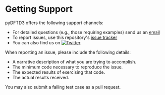 # Getting Support

pyDFTD3 offers the following support channels:

- For detailed questions (e.g., those requiring examples) send us an
  [email](mailto:patonlab@colostate.edu?subject=[pyDFTD3])
- To report issues, use this repository's
  [issue tracker](https://github.com/bobbypaton/pyDFTD3/issues/new)
- You can also find us on [![Twitter][1.2]][1]

When reporting an issue, please include the following details:

- A narrative description of what you are trying to accomplish.
- The minimum code necessary to reproduce the issue.
- The expected results of exercising that code.
- The actual results received.

You may also submit a failing test case as a pull request.

[1.2]: http://i.imgur.com/wWzX9uB.png (twitter icon without padding)
[1]: https://twitter.com/bobbyoaton
